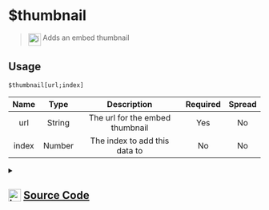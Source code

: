 # $thumbnail
> <img align="top" src="https://upload.wikimedia.org/wikipedia/commons/thumb/e/e4/Infobox_info_icon.svg/160px-Infobox_info_icon.svg.png?20150409153300" alt="image" width="25" height="auto"> Adds an embed thumbnail
## Usage
```
$thumbnail[url;index]
```
| Name | Type | Description | Required | Spread
| :---: | :---: | :---: | :---: | :---: |
url | String | The url for the embed thumbnail | Yes | No
index | Number | The index to add this data to | No | No
<details>
<summary>
    
## <img align="top" src="https://cdn4.iconfinder.com/data/icons/iconsimple-logotypes/512/github-512.png" alt="image" width="25" height="auto">  [Source Code](https://github.com/tryforge/ForgeScript-V2/blob/main/src/native/thumbnail.ts)
    
</summary>
    
```ts
import { ColorResolvable } from "discord.js"
import { ArgType, NativeFunction, Return } from "../structures"

export default new NativeFunction({
    name: "$thumbnail",
    version: "1.0.0",
    description: "Adds an embed thumbnail",
    unwrap: true,
    args: [
        {
            name: "url",
            description: "The url for the embed thumbnail",
            required: true,
            type: ArgType.String,
            rest: false
        },
        {
            name: "index",
            description: "The index to add this data to",
            rest: false,
            type: ArgType.Number
        }
    ],
    brackets: true,
    execute(ctx, [ thumbnail, index ]) {
        ctx.container.embed((index ?? 0)).setThumbnail(thumbnail)
        return Return.success()
    },
})
```
    
</details>